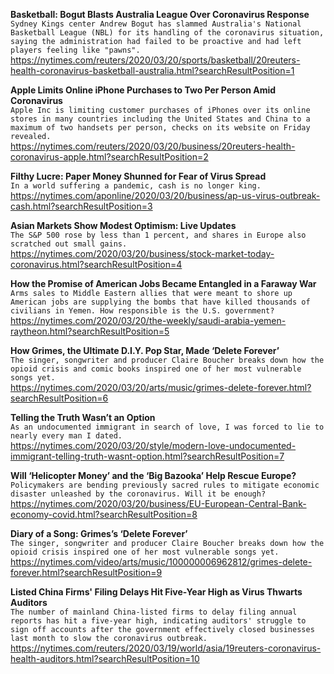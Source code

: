 **Basketball: Bogut Blasts Australia League Over Coronavirus Response**\
`Sydney Kings center Andrew Bogut has slammed Australia's National Basketball League (NBL) for its handling of the coronavirus situation, saying the administration had failed to be proactive and had left players feeling like "pawns".`\
https://nytimes.com/reuters/2020/03/20/sports/basketball/20reuters-health-coronavirus-basketball-australia.html?searchResultPosition=1

**Apple Limits Online iPhone Purchases to Two Per Person Amid Coronavirus**\
`Apple Inc is limiting customer purchases of iPhones over its online stores in many countries including the United States and China to a maximum of two handsets per person, checks on its website on Friday revealed.`\
https://nytimes.com/reuters/2020/03/20/business/20reuters-health-coronavirus-apple.html?searchResultPosition=2

**Filthy Lucre: Paper Money Shunned for Fear of Virus Spread**\
`In a world suffering a pandemic, cash is no longer king.`\
https://nytimes.com/aponline/2020/03/20/business/ap-us-virus-outbreak-cash.html?searchResultPosition=3

**Asian Markets Show Modest Optimism: Live Updates**\
`The S&P 500 rose by less than 1 percent, and shares in Europe also scratched out small gains.`\
https://nytimes.com/2020/03/20/business/stock-market-today-coronavirus.html?searchResultPosition=4

**How the Promise of American Jobs Became Entangled in a Faraway War**\
`Arms sales to Middle Eastern allies that were meant to shore up American jobs are supplying the bombs that have killed thousands of civilians in Yemen. How responsible is the U.S. government?`\
https://nytimes.com/2020/03/20/the-weekly/saudi-arabia-yemen-raytheon.html?searchResultPosition=5

**How Grimes, the Ultimate D.I.Y. Pop Star, Made ‘Delete Forever’**\
`The singer, songwriter and producer Claire Boucher breaks down how the opioid crisis and comic books inspired one of her most vulnerable songs yet.`\
https://nytimes.com/2020/03/20/arts/music/grimes-delete-forever.html?searchResultPosition=6

**Telling the Truth Wasn’t an Option**\
`As an undocumented immigrant in search of love, I was forced to lie to nearly every man I dated.`\
https://nytimes.com/2020/03/20/style/modern-love-undocumented-immigrant-telling-truth-wasnt-option.html?searchResultPosition=7

**Will ‘Helicopter Money’ and the ‘Big Bazooka’ Help Rescue Europe?**\
`Policymakers are bending previously sacred rules to mitigate economic disaster unleashed by the coronavirus. Will it be enough?`\
https://nytimes.com/2020/03/20/business/EU-European-Central-Bank-economy-covid.html?searchResultPosition=8

**Diary of a Song: Grimes’s ‘Delete Forever’**\
`The singer, songwriter and producer Claire Boucher breaks down how the opioid crisis inspired one of her most vulnerable songs yet.`\
https://nytimes.com/video/arts/music/100000006962812/grimes-delete-forever.html?searchResultPosition=9

**Listed China Firms' Filing Delays Hit Five-Year High as Virus Thwarts Auditors**\
`The number of mainland China-listed firms to delay filing annual reports has hit a five-year high, indicating auditors' struggle to sign off accounts after the government effectively closed businesses last month to slow the coronavirus outbreak.`\
https://nytimes.com/reuters/2020/03/19/world/asia/19reuters-coronavirus-health-auditors.html?searchResultPosition=10

